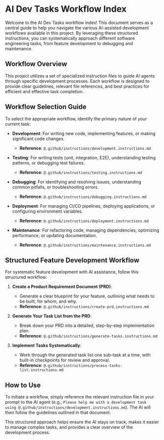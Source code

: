 # AI Dev Tasks Workflow Index

Welcome to the AI Dev Tasks workflow index! This document serves as a central guide to help you navigate the various AI-assisted development workflows available in this project. By leveraging these structured instructions, you can systematically approach different software engineering tasks, from feature development to debugging and maintenance.

## Workflow Overview

This project utilizes a set of specialized instruction files to guide AI agents through specific development processes. Each workflow is designed to provide clear guidelines, relevant file references, and best practices for efficient and effective task completion.

## Workflow Selection Guide

To select the appropriate workflow, identify the primary nature of your current task:

- **Development**: For writing new code, implementing features, or making significant code changes.
  - **Reference**: `@.github/instructions/development.instructions.md`

- **Testing**: For writing tests (unit, integration, E2E), understanding testing patterns, or debugging test failures.
  - **Reference**: `@.github/instructions/testing.instructions.md`

- **Debugging**: For identifying and resolving issues, understanding common pitfalls, or troubleshooting errors.
  - **Reference**: `@.github/instructions/debugging.instructions.md`

- **Deployment**: For managing CI/CD pipelines, deploying applications, or configuring environment variables.
  - **Reference**: `@.github/instructions/deployment.instructions.md`

- **Maintenance**: For refactoring code, managing dependencies, optimizing performance, or updating documentation.
  - **Reference**: `@.github/instructions/maintenance.instructions.md`

## Structured Feature Development Workflow

For systematic feature development with AI assistance, follow this structured workflow:

1.  **Create a Product Requirement Document (PRD)**:
    -   Generate a clear blueprint for your feature, outlining what needs to be built, for whom, and why.
    -   **Reference**: `@.github/instructions/create-prd.instructions.md`

2.  **Generate Your Task List from the PRD**:
    -   Break down your PRD into a detailed, step-by-step implementation plan.
    -   **Reference**: `@.github/instructions/generate-tasks.instructions.md`

3.  **Implement Tasks Systematically**:
    -   Work through the generated task list one sub-task at a time, with built-in checkpoints for review and approval.
    -   **Reference**: `@.github/instructions/process-tasks-list.instructions.md`

## How to Use

To initiate a workflow, simply reference the relevant instruction file in your prompt to the AI agent (e.g., `Please help me with a development task using @.github/instructions/development.instructions.md`). The AI will then follow the guidelines outlined in that document.

This structured approach helps ensure the AI stays on track, makes it easier to manage complex tasks, and provides a clear overview of the development process.